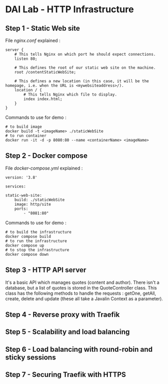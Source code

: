 # DAI Lab - HTTP Infrastructure

## Step 1 - Static Web site

File *nginx.conf* explained :
```
server {
    # This tells Nginx on which port he should expect connections.
    listen 80;

    # This defines the root of our static web site on the machine.
    root /contentStaticWebSite;

    # This defines a new location (in this case, it will be the homepage, i.e. when the URL is <mywebsiteaddress>/).
    location / {
        # This tells Nginx which file to display.
        index index.html;
    }
}
```

Commands to use for demo :
```
# to build image
docker build -t <imageName> ./staticWebSite
# to run container
docker run -it -d -p 8080:80 --name <containerName> <imageName>
```

## Step 2 - Docker compose

File *docker-compose.yml* explained :
```
version: '3.8'

services:

static-web-site:
    build: ./staticWebSite
    image: http/site
    ports:
        - "8081:80"
```

Commands to use for demo :
```
# to build the infrastructure
docker compose build
# to run the infrastructure
docker compose up
# to stop the infrastructure
docker compose down
```


## Step 3 - HTTP API server

It's a basic API which manages quotes (content and author).
There isn't a database, but a list of quotes is stored in the QuoteController class.
This class has the following methods to handle the requests : getOne, getAll, create, delete and update (these all take a Javalin Context as a parameter).


## Step 4 - Reverse proxy with Traefik

## Step 5 - Scalability and load balancing

## Step 6 - Load balancing with round-robin and sticky sessions

## Step 7 - Securing Traefik with HTTPS
